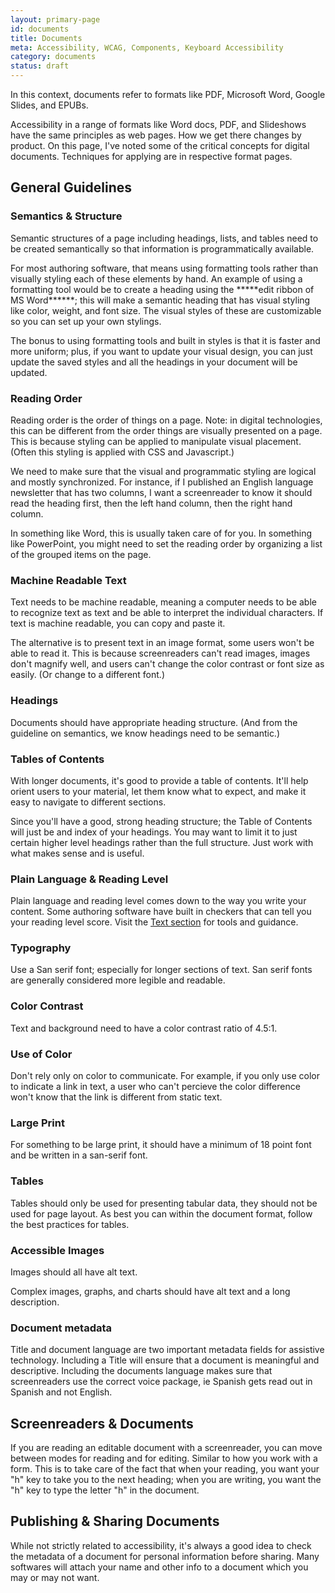 ```yaml
---
layout: primary-page
id: documents
title: Documents
meta: Accessibility, WCAG, Components, Keyboard Accessibility
category: documents
status: draft
---
```


<p>In this context, documents refer to formats like PDF, Microsoft Word, Google Slides, and EPUBs.</p>
<p>Accessibility in a range of formats like Word docs, PDF, and Slideshows have the same principles as web pages. How we get there changes by product. On this page, I've noted some of the critical concepts for digital documents. Techniques for applying are in respective format pages.</p>
<h2>General Guidelines</h2>
<h3>Semantics & Structure</h3>
<p>Semantic structures of a page including headings, lists, and tables need to be created semantically so that information is programmatically available.<p>
</p>For most authoring software, that means using formatting tools rather than visually styling each of these elements by hand. An example of using a formatting tool would be to create a heading using the *****edit ribbon of MS Word******; this will make a semantic heading that has visual styling like color, weight, and font size. The visual styles of these are customizable so you can set up your own stylings.</p>
<p>The bonus to using formatting tools and built in styles is that it is faster and more uniform; plus, if you want to update your visual design, you can just update the saved styles and all the headings in your document will be updated.</p>
<h3>Reading Order</h3>
  <p>Reading order is the order of things on a page. Note: in digital technologies, this can be different from the order things are visually presented on a page. This is because styling can be applied to manipulate visual placement. (Often this styling is applied with CSS and Javascript.)</p>
  <p>We need to make sure that the visual and programmatic styling are logical and mostly synchronized. For instance, if I published an English language newsletter that has two columns, I want a screenreader to know it should read the heading first, then the left hand column, then the right hand column.</p>
  <p>In something like Word, this is usually taken care of for you. In something like PowerPoint, you might need to set the reading order by organizing a list of the grouped items on the page.</p>
<h3>Machine Readable Text</h3>
  <p>Text needs to be machine readable, meaning a computer needs to be able to recognize text as text and be able to interpret the individual characters. If text is machine readable, you can copy and paste it.</p>
  <p>The alternative is to present text in an image format, some users won't be able to read it. This is because screenreaders can't read images, images don't magnify well, and users can't change the color contrast or font size as easily. (Or change to a different font.)</p>
<h3>Headings</h3>
  <p>Documents should have appropriate heading structure. (And from the guideline on semantics, we know headings need to be semantic.)</p>
<h3>Tables of Contents</h3>
  <p>With longer documents, it's good to provide a table of contents. It'll help orient users to your material, let them know what to expect, and make it easy to navigate to different sections.</p>
  <p>Since you'll have a good, strong heading structure; the Table of Contents will just be and index of your headings. You may want to limit it to just certain higher level headings rather than the full structure. Just work with what makes sense and is useful.</p>
<h3>Plain Language & Reading Level</h3>
  <p>Plain language and reading level comes down to the way you write your content. Some authoring software have built in checkers that can tell you your reading level score. Visit the <a href="text.html">Text section</a> for tools and guidance.</p>
<h3>Typography</h3>
<p>Use a San serif font; especially for longer sections of text. San serif fonts are generally considered more legible and readable.</p>
<h3>Color Contrast</h3>
<p>Text and background need to have a color contrast ratio of 4.5:1.</p>
<h3>Use of Color</h3>
<p>Don't rely only on color to communicate. For example, if you only use color to indicate a link in text, a user who can't percieve the color difference won't know that the link is different from static text.</p>
<h3>Large Print</h3>
<p>For something to be large print, it should have a minimum of 18 point font and be written in a san-serif font.</p>
<h3>Tables</h3>
<p>Tables should only be used for presenting tabular data, they should not be used for page layout. As best you can within the document format, follow the best practices for tables.</p>
<h3>Accessible Images</h3>
  <p>Images should all have alt text.<p>
  <p>Complex images, graphs, and charts should have alt text and a long description.</p>
<h3>Document metadata</h3>
  <p>Title and document language are two important metadata fields for assistive technology. Including a Title will ensure that a document is meaningful and descriptive. Including the documents language makes sure that screenreaders use the correct voice package, ie Spanish gets read out in Spanish and not English.</p>
<h2>Screenreaders & Documents</h2>
<p>If you are reading an editable document with a screenreader, you can move between modes for reading and for editing. Similar to how you work with a form. This is to take care of the fact that when your reading, you want your "h" key to take you to the next heading; when you are writing, you want the "h" key to type the letter "h" in the document.</p>
<h2>Publishing & Sharing Documents</h2>
<p>While not strictly related to accessibility, it's always a good idea to check the metadata of a document for personal information before sharing. Many softwares will attach your name and other info to a document which you may or may not want. </p>

